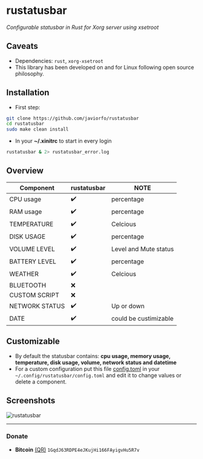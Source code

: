 # rustatusbar
*Configurable statusbar in Rust for Xorg server using xsetroot*

## Caveats
- Dependencies: `rust`, `xorg-xsetroot`
- This library has been developed on and for Linux following open source philosophy.

## Installation
- First step:
```bash
git clone https://github.com/javiorfo/rustatusbar
cd rustatusbar
sudo make clean install
```

- In your **~/.xinitrc** to start in every login
```bash
rustatusbar & 2> rustatusbar_error.log
```

## Overview
| Component | rustatusbar | NOTE |
| ------- | ------------- | ---- |
| CPU usage | :heavy_check_mark: | percentage |
| RAM usage | :heavy_check_mark: | percentage |
| TEMPERATURE | :heavy_check_mark: | Celcious |
| DISK USAGE | :heavy_check_mark: | percentage |
| VOLUME LEVEL | :heavy_check_mark: | Level and Mute status |
| BATTERY LEVEL | :heavy_check_mark: | percentage |
| WEATHER | :heavy_check_mark: | Celcious |
| BLUETOOTH | :x: | |
| CUSTOM SCRIPT | :x: | |
| NETWORK STATUS | :heavy_check_mark: | Up or down |
| DATE | :heavy_check_mark: | could be custimizable |

## Customizable
- By default the statusbar contains: **cpu usage, memory usage, temperature, disk usage, volume, network status and datetime**
- For a custom configuration put this file [config.toml](https://github.com/javiorfo/rustatusbar/blob/master/examples/config.toml) in your `~/.config/rustatusbar/config.toml` and edit it to change values or delete a component.

## Screenshots

<img src="https://github.com/javiorfo/img/blob/master/xtatusbar/xtatusbar.png?raw=true" alt="rustatusbar" />

---

### Donate
- **Bitcoin** [(QR)](https://raw.githubusercontent.com/javiorfo/img/master/crypto/bitcoin.png)  `1GqdJ63RDPE4eJKujHi166FAyigvHu5R7v`
